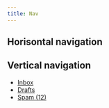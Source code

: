 ```yaml
---
title: Nav
---
```


## Horisontal navigation

## Vertical navigation

<nav aria-orientation="vertical">
  <ul>
    <li><a href="#">Inbox</a></li>
    <li><a href="#">Drafts</a></li>
    <li><a href="#" aria-current>Spam (12)</a></li>
  </ul>
</nav>
